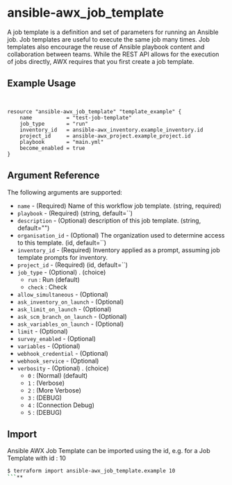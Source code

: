 # ansible-awx_job_template

A job template is a definition and set of parameters for running an Ansible job. Job templates are useful to execute the same job many times. Job templates also encourage the reuse of Ansible playbook content and collaboration between teams. While the REST API allows for the execution of jobs directly, AWX requires that you first create a job template.

## Example Usage
```hcl


resource "ansible-awx_job_template" "template_example" {
    name           = "test-job-template"
    job_type       = "run"
    inventory_id   = ansible-awx_inventory.example_inventory.id
    project_id     = ansible-awx_project.example_project.id
    playbook       = "main.yml"
    become_enabled = true
}
```

## Argument Reference

The following arguments are supported:

* `name` - (Required) Name of this workflow job template. (string, required)
* `playbook` - (Required) (string, default=``)
* `description` - (Optional)  description of this job template. (string, default="")
* `organisation_id` - (Optional) The organization used to determine access to this template. (id, default=``)
* `inventory_id` - (Required) Inventory applied as a prompt, assuming job template prompts for inventory.
* `project_id` - (Required) (id, default=``)
* `job_type` - (Optional) . (choice)
    * `run` :  Run (default)
    * `check` :   Check
* `allow_simultaneous` - (Optional)
* `ask_inventory_on_launch` - (Optional)
* `ask_limit_on_launch` - (Optional)
* `ask_scm_branch_on_launch` - (Optional)
* `ask_variables_on_launch` - (Optional)
* `limit` - (Optional)
* `survey_enabled` - (Optional)
* `variables` - (Optional)
* `webhook_credential` - (Optional)
* `webhook_service` - (Optional) 
* `verbosity` - (Optional) . (choice)
    * `0` :  (Normal) (default)
    * `1` :  (Verbose)
    * `2` :  (More Verbose)
    * `3` :  (DEBUG)
    * `4` :  (Connection Debug)
    * `5` :  (DEBUG) 

## Import

Ansible AWX Job Template can be imported using the id, e.g. for a Job Template with id : 10

```sh
$ terraform import ansible-awx_job_template.example 10
```**
